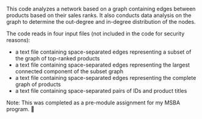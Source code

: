 This code analyzes a network based on a graph containing edges between products based on their sales ranks. It also conducts data analysis on the graph to determine the out-degree and in-degree distribution of the nodes.

The code reads in four input files (not included in the code for security reasons):
* a text file containing space-separated edges representing a subset of the graph of top-ranked products
* a text file containing space-separated edges representing the largest connected component of the subset graph
* a text file containing space-separated edges representing the complete graph of products
* a text file containing space-separated pairs of IDs and product titles

Note: This was completed as a pre-module assignment for my MSBA program. 🤖
